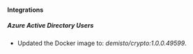 #### Integrations
##### Azure Active Directory Users
- Updated the Docker image to: *demisto/crypto:1.0.0.49599*.